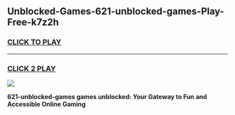 
## Unblocked-Games-621-unblocked-games-Play-Free-k7z2h
<h3>
<a href="https://premium76.site?title=621-unblocked-games&ref=18A">CLICK TO PLAY</a></h3>
<hr>

<h3>
<a href="https://premium76.site?title=621-unblocked-games&ref=18A">CLICK 2 PLAY</a>
  
</h3>

<a href="https://premium76.site?title=621-unblocked-games&ref=18A"><img src="https://clearcache.store/games.png"></a>


**621-unblocked-games games unblocked: Your Gateway to Fun and Accessible Online Gaming**
